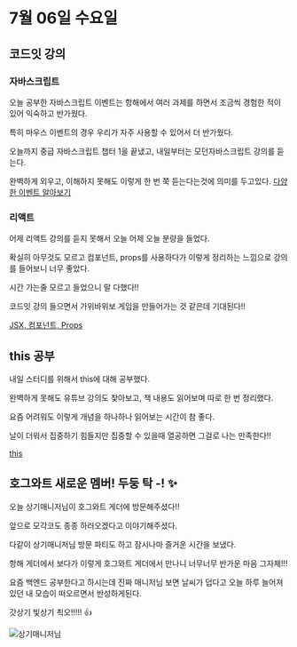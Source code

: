 # 7월 06일 수요일
## 코드잇 강의
### 자바스크립트
오늘 공부한 자바스크립트 이벤트는 항해에서 여러 과제를 하면서 조금씩 경험한 적이 있어 익숙하고 반가웠다. 

특히 마우스 이벤트의 경우 우리가 자주 사용할 수 있어서 더 반가웠다. 

오늘까지 중급 자바스크립트 챕터 1을 끝냈고, 내일부터는 모던자바스크립트 강의를 듣는다. 

완벽하게 외우고, 이해하지 못해도 이렇게 한 번 쭉 듣는다는것에 의미를 두고있다. 
[다양한 이벤트 알아보기](https://github.com/saehwa95/TIL/blob/main/JavaScript/Codeit/%5B%EC%A4%91%EA%B8%89-1%5D%EC%9D%B8%ED%84%B0%EB%9E%99%ED%8B%B0%EB%B8%8C%20%EC%9E%90%EB%B0%94%EC%8A%A4%ED%81%AC%EB%A6%BD%ED%8A%B8.md)


### 리액트
어제 리액트 강의를 듣지 못해서 오늘 어제 오늘 분량을 들었다. 

확실히 아무것도 모르고 컴포넌트, props를 사용하다가 이렇게 정리하는 느낌으로 강의를 들어보니 너무 좋았다. 

시간 가는줄 모르고 들었으니 말 다했다!!

코드잇 강의 들으면서 가위바위보 게임을 만들어가는 것 같은데 기대된다!!

[JSX, 컴포넌트, Props](https://github.com/saehwa95/TIL/blob/main/React/Codeit/React%20%EC%9B%B9%20%EA%B0%9C%EB%B0%9C%20%EC%8B%9C%EC%9E%91%ED%95%98%EA%B8%B0.md)


## this 공부
내일 스터디를 위해서 this에 대해 공부했다. 

완벽하게 못해도 유튜브 강의도 찾아보고, 책 내용도 읽어보며 따로 한 번 정리했다. 

요즘 어려워도 이렇게 개념을 하나하나 읽어보는 시간이 참 좋다. 

날이 더워서 집중하기 힘들지만 집중할 수 있을때 열공하면 그걸로 나는 만족한다!!

[this](https://github.com/saehwa95/TIL/blob/main/JavaScript/this.md)

## 호그와트 새로운 멤버! 두둥 탁 -! :sparkles:
오늘 상기매니저님이 호그와트 게더에 방문해주셨다!!

앞으로 모각코도 종종 하러오겠다고 이야기해주셨다. 

다같이 상기매니저님 방문 파티도 하고 잠시나마 즐거운 시간을 보냈다. 

항해 게더에서 보다가 이렇게 호그와트 게더에서 만나니 너무너무 반가운 마음 그자체!!!

요즘 백엔드 공부한다고 하시는데 진짜 매니저님 보면 날씨가 덥다고 오늘 하루 늘어져있던 내 모습이 떠오르면서 반성하게된다.

갓상기 빛상기 쵝오!!!!! :thumbsup:

![상기매니저님](https://media.discordapp.net/attachments/993183637908492383/994211717028532344/zz.png?width=998&height=543)
